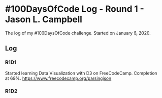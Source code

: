 # #100DaysOfCode Log - Round 1 - Jason L. Campbell

The log of my #100DaysOfCode challenge. Started on January 6, 2020.

## Log

### R1D1 
Started learning Data Visualization with D3 on FreeCodeCamp. Completion at 69%. https://www.freecodecamp.org/parsingjson

### R1D2

